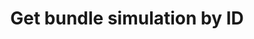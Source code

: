 ---
title: Get bundle simulation by ID
api:
  file: bazel-binopenapiopenapiopenapiopenapi.swagger.json
  operationId: GetSimulationBundleInProject
hidden: false
---